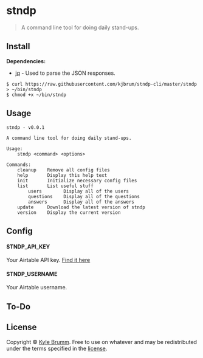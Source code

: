 # stndp

> A command line tool for doing daily stand-ups.


## Install

__Dependencies:__

- [jq](https://stedolan.github.io/jq) - Used to parse the JSON responses.

```
$ curl https://raw.githubusercontent.com/kjbrum/stndp-cli/master/stndp > ~/bin/stndp
$ chmod +x ~/bin/stndp
```


## Usage

```
stndp - v0.0.1

A command line tool for doing daily stand-ups.

Usage:
    stndp <command> <options>

Commands:
    cleanup    Remove all config files
    help       Display this help text
    init       Initialize necessary config files
    list       List useful stuff
        users        Display all of the users
        questions    Display all of the questions
        answers      Display all of the answers
    update     Download the latest version of stndp
    version    Display the current version
```


## Config

#### STNDP_API_KEY

Your Airtable API key. [Find it here](https://airtable.com/account)

#### STNDP_USERNAME

Your Airtable username.


## To-Do


## License

Copyright © [Kyle Brumm](http://kylebrumm.com). Free to use on whatever and may be redistributed under the terms specified in the [license](LICENSE.md).
